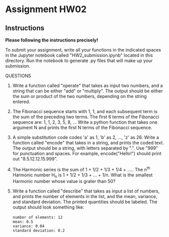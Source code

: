 # Assignment HW02
## Instructions
**Please following the instructions precisely!**

To submit your assignment, write all your functions in the indicated spaces in the Jupyter notebook called "HW2_submission.ipynb" located in this directory. Run the notebook to generate .py files that will make up your submission. 

QUESTIONS

1. Write a function called "operate" that takes as input two numbers, and a string that can be either "add" or "multiply". The output should be either the sum or product of the two numbers, depending on the string entered.

2. The Fibonacci sequence starts with 1, 1, and each subsequent term is the sum of the preceding two terms. The first 6 terms of the Fibonacci sequence are: 1, 1, 2, 3, 5, 8, ... Write a python function that takes one argument N and prints the first N terms of the Fibonacci sequence.

3. A simple substitution code codes 'a' as 1, 'b' as 2, ..., 'z' as 26. Write a function called "encode" that takes in a string, and prints the coded text. The output should be a string, with letters separated by ".". Use "999" for punctuation and spaces. For example, encode("Hello!") should print out "8.5.12.12.15.999".

4. The Harmonic series is the sum of 1 + 1/2 + 1/3 + 1/4 + ..... The n<sup>th</sup> Harmonic number H<sub>n</sub> is 1 + 1/2 + 1/3 + ...  + 1/n. What is the smallest Harmonic number whose value is grater than 50?

5. Write a function called "describe" that takes as input a list of numbers, and prints the number of elements in the list, and the mean, variance, and standard deviation. The printed quantities should be labeled. The output should look something like: </br></br>
`number of elements: 12` </br>
`mean: 0.5` </br>
`variance: 0.04` </br>
`standard deviation: 0.2`
